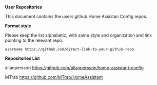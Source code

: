 **User Repositories**

This document contains the users github Home Assistan Config repos.

**Format style**

Please keep the list alphabetic, with same style and organization and link pointing to the relevant repo.

```
username https://github.com/direct-link-to-your-github-repo
```

**Repositories List**

allanpersson https://github.com/allanpersson/home-assistant-config

MTrab https://github.com/MTrab/HomeAssistant

